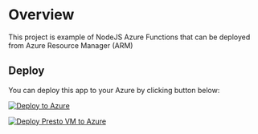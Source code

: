 # Overview

This project is example of NodeJS Azure Functions that can be deployed from Azure Resource Manager (ARM)

## Deploy 

You can deploy this app to your Azure by clicking button below:

[![Deploy to Azure](https://azuredeploy.net/deploybutton.png)](https://portal.azure.com/#create/Microsoft.Template/uri/https%3A%2F%2Fraw.githubusercontent.com%2Fqreasio%2Fazfuncplay%2Fmaster%2Fazuredeploy.json)



[![Deploy Presto VM to Azure](https://azuredeploy.net/deploybutton.png)](https://portal.azure.com/#create/Microsoft.Template/uri/https%3A%2F%2Fraw.githubusercontent.com%2Fqreasio%2Fazfuncplay%2Fmaster%2Fprestovm.json)
